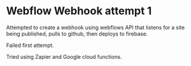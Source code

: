 # Webflow Webhook attempt 1

Attempted to create a webhook using webflows API that listens for a site being published, pulls to github, then deploys to firebase.

Failed first attempt.

Tried using Zapier and Google cloud functions.
